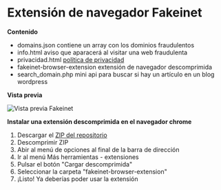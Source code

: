 # Extensión de navegador Fakeinet

**Contenido**

- domains.json contiene un array con los dominios fraudulentos
- info.html aviso que aparacerá al visitar una web fraudulenta
- privacidad.html [política de privacidad](https://vivirenremoto.github.io/fakeinet-extension/privacidad.html)
- fakeinet-browser-extension extensión de navegador descomprimida
- search_domain.php mini api para buscar si hay un artículo en un blog wordpress

**Vista previa**

![Vista previa Fakeinet](https://vivirenremoto.github.io/fakeinet-extension/preview.png)

**Instalar una extensión descomprimida en el navegador chrome**

1. Descargar el [ZIP del repositorio](https://github.com/vivirenremoto/fakeinet-extension/archive/main.zip)
2. Descomprimir ZIP
3. Abir al menú de opciones al final de la barra de dirección
4. Ir al menú Más herramientas - extensiones
5. Pulsar el botón "Cargar descomprimida"
6. Seleccionar la carpeta "fakeinet-browser-extension"
7. ¡Listo! Ya deberías poder usar la extensión
